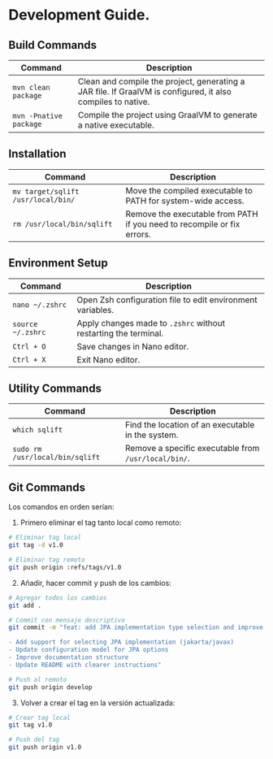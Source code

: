 # Development Guide.

## Build Commands

| Command | Description |
|---------|-------------|
| `mvn clean package` | Clean and compile the project, generating a JAR file. If GraalVM is configured, it also compiles to native. |
| `mvn -Pnative package` | Compile the project using GraalVM to generate a native executable. |

## Installation

| Command                            | Description |
|------------------------------------|-------------|
| `mv target/sqlift /usr/local/bin/` | Move the compiled executable to PATH for system-wide access. |
| `rm /usr/local/bin/sqlift`         | Remove the executable from PATH if you need to recompile or fix errors. |

## Environment Setup

| Command | Description |
|---------|-------------|
| `nano ~/.zshrc` | Open Zsh configuration file to edit environment variables. |
| `source ~/.zshrc` | Apply changes made to `.zshrc` without restarting the terminal. |
| `Ctrl + O` | Save changes in Nano editor. |
| `Ctrl + X` | Exit Nano editor. |

## Utility Commands

| Command                         | Description |
|---------------------------------|-------------|
| `which sqlift`                  | Find the location of an executable in the system. |
| `sudo rm /usr/local/bin/sqlift` | Remove a specific executable from `/usr/local/bin/`. |


## Git Commands
Los comandos en orden serían:

1. Primero eliminar el tag tanto local como remoto:
```bash
# Eliminar tag local
git tag -d v1.0

# Eliminar tag remoto
git push origin :refs/tags/v1.0
```

2. Añadir, hacer commit y push de los cambios:
```bash
# Agregar todos los cambios
git add .

# Commit con mensaje descriptivo
git commit -m "feat: add JPA implementation type selection and improve documentation

- Add support for selecting JPA implementation (jakarta/javax)
- Update configuration model for JPA options
- Improve documentation structure
- Update README with clearer instructions"

# Push al remoto
git push origin develop
```

3. Volver a crear el tag en la versión actualizada:
```bash
# Crear tag local
git tag v1.0

# Push del tag
git push origin v1.0
```

